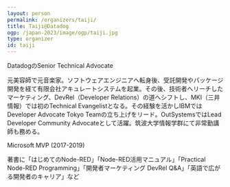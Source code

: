 ```yaml
---
layout: person
permalink: /organizers/taiji/
title: Taiji@Datadog
ogp: /japan-2023/image/ogp/taiji.jpg
type: organizer
id: taiji
---
```

DatadogのSenior Technical Advocate

元美容師で元音楽家。ソフトウェアエンジニアへ転身後、受託開発やパッケージ開発を経て有限会社アキュレートシステムを起業。その後、技術者へリーチしたマーケティング、DevRel（Developer Relations）の道へシフトし、MKI（三井情報）では初のTechnical Evangelistとなる。その経験を活かしIBMではDeveloper Advocate Tokyo Teamの立ち上げをリード。OutSystemsではLead Developer Community Advocateとして活躍。筑波大学情報学群にて非常勤講師も務める。

Microsoft MVP (2017-2019)

著書に「はじめてのNode-RED」「Node-RED活用マニュアル」「Practical Node-RED Programming」「開発者マーケティング DevRel Q&A」「英語で広がる開発者のキャリア」など
